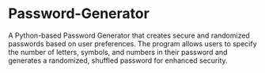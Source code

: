# Password-Generator
A Python-based Password Generator that creates secure and randomized passwords based on user preferences. The program allows users to specify the number of letters, symbols, and numbers in their password and generates a randomized, shuffled password for enhanced security.
